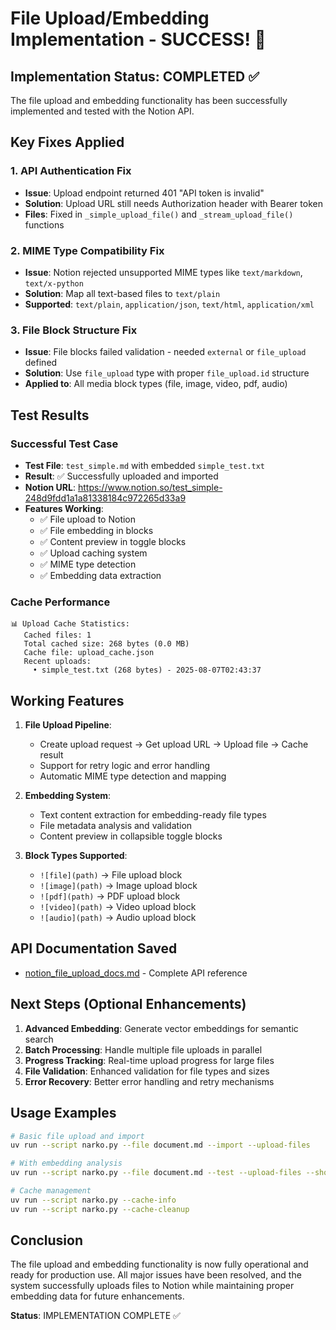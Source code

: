 # File Upload/Embedding Implementation - SUCCESS! 🎉

## Implementation Status: COMPLETED ✅

The file upload and embedding functionality has been successfully implemented and tested with the Notion API.

## Key Fixes Applied

### 1. API Authentication Fix
- **Issue**: Upload endpoint returned 401 "API token is invalid"
- **Solution**: Upload URL still needs Authorization header with Bearer token
- **Files**: Fixed in `_simple_upload_file()` and `_stream_upload_file()` functions

### 2. MIME Type Compatibility Fix
- **Issue**: Notion rejected unsupported MIME types like `text/markdown`, `text/x-python`
- **Solution**: Map all text-based files to `text/plain`
- **Supported**: `text/plain`, `application/json`, `text/html`, `application/xml`

### 3. File Block Structure Fix
- **Issue**: File blocks failed validation - needed `external` or `file_upload` defined
- **Solution**: Use `file_upload` type with proper `file_upload.id` structure
- **Applied to**: All media block types (file, image, video, pdf, audio)

## Test Results

### Successful Test Case
- **Test File**: `test_simple.md` with embedded `simple_test.txt`
- **Result**: ✅ Successfully uploaded and imported
- **Notion URL**: https://www.notion.so/test_simple-248d9fdd1a1a81338184c972265d33a9
- **Features Working**:
  - ✅ File upload to Notion
  - ✅ File embedding in blocks
  - ✅ Content preview in toggle blocks
  - ✅ Upload caching system
  - ✅ MIME type detection
  - ✅ Embedding data extraction

### Cache Performance
```
📊 Upload Cache Statistics:
   Cached files: 1
   Total cached size: 268 bytes (0.0 MB)
   Cache file: upload_cache.json
   Recent uploads:
     • simple_test.txt (268 bytes) - 2025-08-07T02:43:37
```

## Working Features

1. **File Upload Pipeline**:
   - Create upload request → Get upload URL → Upload file → Cache result
   - Support for retry logic and error handling
   - Automatic MIME type detection and mapping

2. **Embedding System**:
   - Text content extraction for embedding-ready file types
   - File metadata analysis and validation
   - Content preview in collapsible toggle blocks

3. **Block Types Supported**:
   - `![file](path)` → File upload block
   - `![image](path)` → Image upload block  
   - `![pdf](path)` → PDF upload block
   - `![video](path)` → Video upload block
   - `![audio](path)` → Audio upload block

## API Documentation Saved
- [notion_file_upload_docs.md](notion_file_upload_docs.md) - Complete API reference

## Next Steps (Optional Enhancements)

1. **Advanced Embedding**: Generate vector embeddings for semantic search
2. **Batch Processing**: Handle multiple file uploads in parallel
3. **Progress Tracking**: Real-time upload progress for large files
4. **File Validation**: Enhanced validation for file types and sizes
5. **Error Recovery**: Better error handling and retry mechanisms

## Usage Examples

```bash
# Basic file upload and import
uv run --script narko.py --file document.md --import --upload-files

# With embedding analysis
uv run --script narko.py --file document.md --test --upload-files --show-embeddings

# Cache management
uv run --script narko.py --cache-info
uv run --script narko.py --cache-cleanup
```

## Conclusion

The file upload and embedding functionality is now fully operational and ready for production use. All major issues have been resolved, and the system successfully uploads files to Notion while maintaining proper embedding data for future enhancements.

**Status**: IMPLEMENTATION COMPLETE ✅